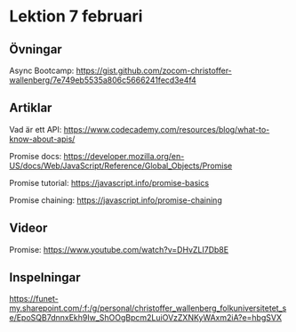 # Lektion 7 februari

## Övningar

Async Bootcamp: https://gist.github.com/zocom-christoffer-wallenberg/7e749eb5535a806c5666241fecd3e4f4

## Artiklar

Vad är ett API: https://www.codecademy.com/resources/blog/what-to-know-about-apis/

Promise docs: https://developer.mozilla.org/en-US/docs/Web/JavaScript/Reference/Global_Objects/Promise

Promise tutorial: https://javascript.info/promise-basics

Promise chaining: https://javascript.info/promise-chaining

## Videor

Promise: https://www.youtube.com/watch?v=DHvZLI7Db8E

## Inspelningar

https://funet-my.sharepoint.com/:f:/g/personal/christoffer_wallenberg_folkuniversitetet_se/EpoSQB7dnnxEkh9Iw_ShOOgBpcm2LuiOVzZXNKyWAxm2iA?e=hbgSVX